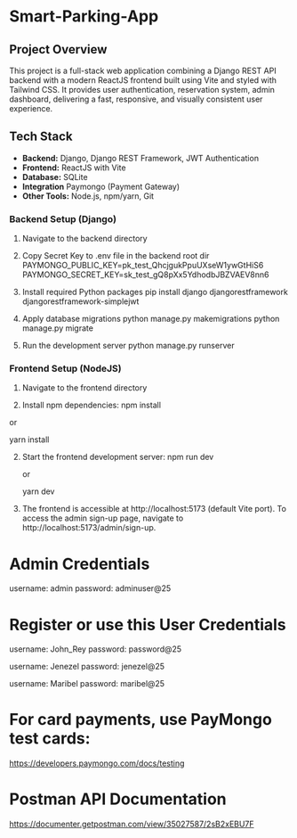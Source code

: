 ﻿# Smart-Parking-App

## Project Overview

This project is a full-stack web application combining a Django REST API backend with a modern ReactJS frontend built using Vite and styled with Tailwind CSS. It provides user authentication, reservation system, admin dashboard, delivering a fast, responsive, and visually consistent user experience.

## Tech Stack

- **Backend:** Django, Django REST Framework, JWT Authentication
- **Frontend:** ReactJS with Vite
- **Database:** SQLite
- **Integration** Paymongo (Payment Gateway)
- **Other Tools:** Node.js, npm/yarn, Git

### Backend Setup (Django)

1. Navigate to the backend directory

2. Copy Secret Key to .env file in the backend root dir
   PAYMONGO_PUBLIC_KEY=pk_test_QhcjgukPpuUXseW1ywGtHiS6
   PAYMONGO_SECRET_KEY=sk_test_gQ8pXx5YdhodbJBZVAEV8nn6

3. Install required Python packages
   pip install django djangorestframework djangorestframework-simplejwt

4. Apply database migrations
   python manage.py makemigrations
   python manage.py migrate

5. Run the development server
   python manage.py runserver

### Frontend Setup (NodeJS)

1. Navigate to the frontend directory

2. Install npm dependencies:
   npm install

 or

yarn install

2. Start the frontend development server:
   npm run dev

   or

   yarn dev

3. The frontend is accessible at http://localhost:5173 (default Vite port).
   To access the admin sign-up page, navigate to http://localhost:5173/admin/sign-up.

# Admin Credentials

username: admin
password: adminuser@25

# Register or use this User Credentials

username: John_Rey
password: password@25

username: Jenezel
password: jenezel@25

username: Maribel
password: maribel@25

# For card payments, use PayMongo test cards:

https://developers.paymongo.com/docs/testing

# Postman API Documentation

https://documenter.getpostman.com/view/35027587/2sB2xEBU7F

